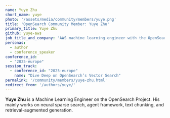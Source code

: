 ```yaml
---
name: Yuye Zhu
short_name: yuye
photo: '/assets/media/community/members/yuye.png'
title: 'OpenSearch Community Member: Yuye Zhu'
primary_title: Yuye Zhu
github: yuye-aws
job_title_and_company: 'AWS machine learning engineer with the OpenSearch Project'
personas:
  - author
  - conference_speaker
conference_id:
  - "2025-europe"
session_track:
  - conference_id: "2025-europe"
    name: "Dive Deep on OpenSearch’s Vector Search"
permalink: '/community/members/yuye-zhu.html'
redirect_from: '/authors/yuye/'
---
```


**Yuye Zhu** is a Machine Learning Engineer on the OpenSearch Project. His mainly works on neural sparse search, agent framework, text chunking, and retrieval-augmented generation.
